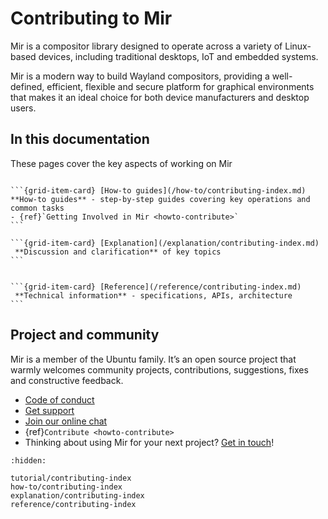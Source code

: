 # Contributing to Mir

Mir is a compositor library designed to operate across a variety of Linux-based
devices, including traditional desktops, IoT and embedded systems.

Mir is a modern way to build Wayland compositors, providing
a well-defined, efficient, flexible and secure platform for graphical environments
that makes it an ideal choice for both device manufacturers and desktop users.

## In this documentation

These pages cover the key aspects of working on Mir

````{grid} 1 1 2 2

```{grid-item-card} [How-to guides](/how-to/contributing-index.md)
**How-to guides** - step-by-step guides covering key operations and common tasks
- {ref}`Getting Involved in Mir <howto-contribute>`
```

```{grid-item-card} [Explanation](/explanation/contributing-index.md)
 **Discussion and clarification** of key topics
```

````
````{grid} 1 1 2 2

```{grid-item-card} [Reference](/reference/contributing-index.md)
 **Technical information** - specifications, APIs, architecture
```
````

## Project and community

Mir is a member of the Ubuntu family. It’s an open source project that warmly welcomes community projects, contributions, suggestions, fixes and constructive feedback.

* [Code of conduct](https://ubuntu.com/community/docs/ethos/code-of-conduct)
* [Get support](https://discourse.ubuntu.com/c/project/mir/15)
* [Join our online chat](https://matrix.to/#/#mir-server:matrix.org)
* {ref}`Contribute <howto-contribute>`
* Thinking about using Mir for your next project? [Get in touch](https://canonical.com/mir)!


```{toctree}
:hidden:

tutorial/contributing-index
how-to/contributing-index
explanation/contributing-index
reference/contributing-index
```
